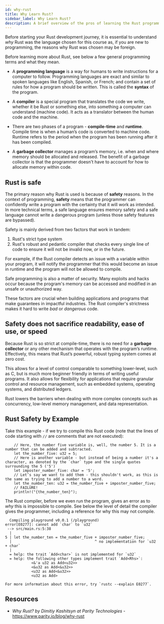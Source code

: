 ```yaml
---
id: why-rust
title: Why Learn Rust?
sidebar_label: Why Learn Rust?
description: A brief overview of the pros of learning the Rust programming language.
---
```


Before starting your Rust development journey, it is essential to understand _why_ Rust was the language chosen for this course as, if you are new to programming, the reasons why Rust was chosen may be foreign.

 Before learning more about Rust, see below a few general programming terms and what they mean.

 - A **programming language** is a way for humans to write instructions for a computer to follow. Programming languages are exact and similar to spoken languages like English, Spanish, or French; and contain a set of rules for how a program should be written.  This is called the **syntax** of the program.

 - A **compiler** is a special program that translates the code we write, whether it be Rust or something else, into something a computer can understand (machine code). It acts as a translator between the human code and the machine. 

 - There are two phases of a program - **compile-time** and **runtime**.  Compile time is when a human’s code is converted to machine code.  Runtime refers to the period when the program has been running after it has been compiled. 
  
 - A **garbage collector** manages a program’s memory, i.e. when and where memory should be allocated and released.  The benefit of a garbage collector is that the programmer doesn't have to account for how to allocate memory within code.

## Rust is safe

The primary reason why Rust is used is because of **safety** reasons. In the context of programming, **safety** means that the programmer can confidently write a program with the certainty that it will work as intended. In more technical terms, a safe language ensures memory safety and a safe language cannot write a dangerous program (unless those safety features are bypassed).

Safety is mainly derived from two factors that work in tandem: 

1. Rust's strict type system
2. Rust's robust and pedantic compiler that checks every single line of code to ensure it will not be invalid now, *or* in the future.

For example, if the Rust compiler detects an issue with a variable within your program, it will notify the programmer that this would become an issue in runtime and the program will not be allowed to compile.

Safe programming is also a matter of security. Many exploits and hacks occur because the program's memory can be accessed and modified in an unsafe or unauthorized way.

These factors are crucial when building applications and programs that make guarantees in impactful industries. The Rust compiler's strictness makes it hard to write *bad* or *dangerous* code.


## Safety does not sacrifice readability, ease of use, or speed

Because Rust is so strict at compile-time, there is no need for a **garbage collector** or any other mechanism that operates with the program’s runtime.  Effectively, this means that Rust’s powerful, robust typing system comes at zero cost.

This allows for a level of control comparable to something lower-level, such as C, but is much more beginner friendly in terms of writing useful programs.  It also allows for flexibility for applications that require granular control and resource management, such as embedded systems, operating systems, and distributed ledgers.

Rust lowers the barriers when dealing with more complex concepts such as concurrency, low-level memory management, and data representation.

## Rust Safety by Example

Take this example - if we try to compile this Rust code (note that the lines of code starting with `//` are comments that are not executed):

```
    // Here, the number five variable is, well, the number 5. It is a number that can be added and subtracted.
    let the_number_five: u32 = 5;
    // Here is another variable - but instead of being a number it's a character, as denoted by the `char` type and the single quotes surrounding the 5 ('5')
    let imposter_number_five: char = '5';
    // Let’s say we want to add them - this shouldn't work, as this is the same as trying to add a number to a word.
    let the_number_ten: u32 = the_number_five + imposter_number_five;
    // FAILURE!
    println!("{the_number_ten}");
```

The Rust compiler, before we even run the program, gives an error as to *why* this is impossible to compile. See below the level of detail the compiler gives the programmer, including a reference for why this may not compile.

```
  Compiling playground v0.0.1 (/playground)
error[E0277]: cannot add `char` to `u32`
 --> src/main.rs:5:38
  |
5 | let the_number_ten = the_number_five + imposter_number_five;
  |                                      ^ no implementation for `u32 + char`
  |
  = help: the trait `Add<char>` is not implemented for `u32`
  = help: the following other types implement trait `Add<Rhs>`:
            <&'a u32 as Add<u32>>
            <&u32 as Add<&u32>>
            <u32 as Add<&u32>>
            <u32 as Add>

For more information about this error, try `rustc --explain E0277`.
```

## Resources

- *Why Rust? by Dimitiy Kashitsyn at Parity Technologies* - https://www.parity.io/blog/why-rust


